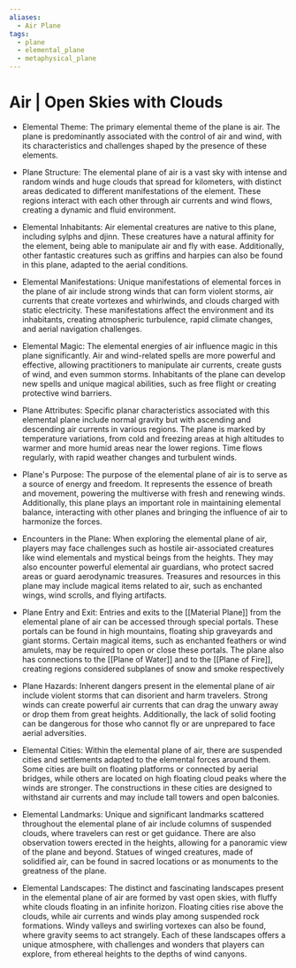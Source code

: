 ```yaml
---
aliases:
  - Air Plane
tags:
  - plane
  - elemental_plane
  - metaphysical_plane
---
```

# Air | Open Skies with Clouds

- Elemental Theme:
	The primary elemental theme of the plane is air. The plane is predominantly associated with the control of air and wind, with its characteristics and challenges shaped by the presence of these elements.

- Plane Structure:
	The elemental plane of air is a vast sky with intense and random winds and huge clouds that spread for kilometers, with distinct areas dedicated to different manifestations of the element. These regions interact with each other through air currents and wind flows, creating a dynamic and fluid environment.

- Elemental Inhabitants:
	Air elemental creatures are native to this plane, including sylphs and djinn. These creatures have a natural affinity for the element, being able to manipulate air and fly with ease. Additionally, other fantastic creatures such as griffins and harpies can also be found in this plane, adapted to the aerial conditions.

- Elemental Manifestations:
	Unique manifestations of elemental forces in the plane of air include strong winds that can form violent storms, air currents that create vortexes and whirlwinds, and clouds charged with static electricity. These manifestations affect the environment and its inhabitants, creating atmospheric turbulence, rapid climate changes, and aerial navigation challenges.

- Elemental Magic:
	The elemental energies of air influence magic in this plane significantly. Air and wind-related spells are more powerful and effective, allowing practitioners to manipulate air currents, create gusts of wind, and even summon storms. Inhabitants of the plane can develop new spells and unique magical abilities, such as free flight or creating protective wind barriers.

- Plane Attributes:
	Specific planar characteristics associated with this elemental plane include normal gravity but with ascending and descending air currents in various regions. The plane is marked by temperature variations, from cold and freezing areas at high altitudes to warmer and more humid areas near the lower regions. Time flows regularly, with rapid weather changes and turbulent winds.

- Plane's Purpose:
	The purpose of the elemental plane of air is to serve as a source of energy and freedom. It represents the essence of breath and movement, powering the multiverse with fresh and renewing winds. Additionally, this plane plays an important role in maintaining elemental balance, interacting with other planes and bringing the influence of air to harmonize the forces.

- Encounters in the Plane:
	When exploring the elemental plane of air, players may face challenges such as hostile air-associated creatures like wind elementals and mystical beings from the heights. They may also encounter powerful elemental air guardians, who protect sacred areas or guard aerodynamic treasures. Treasures and resources in this plane may include magical items related to air, such as enchanted wings, wind scrolls, and flying artifacts.

- Plane Entry and Exit:
	Entries and exits to the [[Material Plane]] from the elemental plane of air can be accessed through special portals. These portals can be found in high mountains, floating ship graveyards and giant storms. Certain magical items, such as enchanted feathers or wind amulets, may be required to open or close these portals. The plane also has connections to the [[Plane of Water]] and to the [[Plane of Fire]], creating regions considered subplanes of snow and smoke respectively

- Plane Hazards:
	Inherent dangers present in the elemental plane of air include violent storms that can disorient and harm travelers. Strong winds can create powerful air currents that can drag the unwary away or drop them from great heights. Additionally, the lack of solid footing can be dangerous for those who cannot fly or are unprepared to face aerial adversities.

- Elemental Cities:
	Within the elemental plane of air, there are suspended cities and settlements adapted to the elemental forces around them. Some cities are built on floating platforms or connected by aerial bridges, while others are located on high floating cloud peaks where the winds are stronger. The constructions in these cities are designed to withstand air currents and may include tall towers and open balconies.

- Elemental Landmarks:
	Unique and significant landmarks scattered throughout the elemental plane of air include columns of suspended clouds, where travelers can rest or get guidance. There are also observation towers erected in the heights, allowing for a panoramic view of the plane and beyond. Statues of winged creatures, made of solidified air, can be found in sacred locations or as monuments to the greatness of the plane.

- Elemental Landscapes:
	The distinct and fascinating landscapes present in the elemental plane of air are formed by vast open skies, with fluffy white clouds floating in an infinite horizon. Floating cities rise above the clouds, while air currents and winds play among suspended rock formations. Windy valleys and swirling vortexes can also be found, where gravity seems to act strangely. Each of these landscapes offers a unique atmosphere, with challenges and wonders that players can explore, from ethereal heights to the depths of wind canyons.